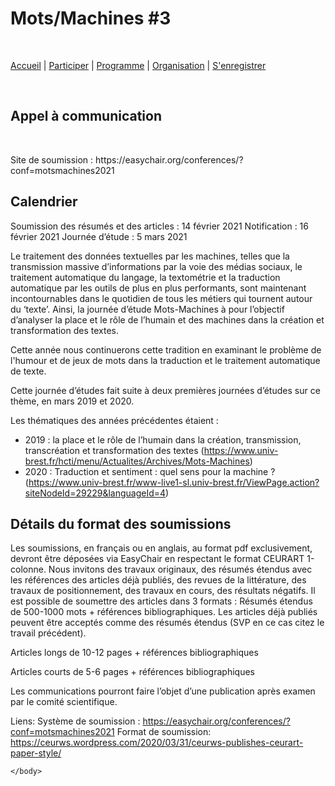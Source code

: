 <!DOCTYPE html>
<html>
    <head>
        <meta charset="UTF-8">
    </head>
    <body>

<h1>Mots/Machines #3</h1>
<br>

[Accueil](https://motsmachines.github.io/2021/accueil) | [Participer](https://motsmachines.github.io/2021/participer) | [Programme](https://motsmachines.github.io/2021/programme) | [Organisation](https://motsmachines.github.io/2021/organisation) | [S'enregistrer](https://motsmachines.github.io/2021/enregistrer)

<br>

<h2 style="font-family=helvetica">Appel à communication</h2>


<br> 
<p>Site de soumission : https://easychair.org/conferences/?conf=motsmachines2021</p>
<h2>Calendrier</h2>

<p>Soumission des résumés et des articles : 14 février 2021
Notification : 16 février 2021
Journée d’étude : 5 mars 2021</p>

Le traitement des données textuelles par les machines, telles que la transmission massive d’informations par la voie des médias sociaux, le traitement automatique du langage, la textométrie et la traduction automatique par les outils de plus en plus performants, sont maintenant incontournables dans le quotidien de tous les métiers qui tournent autour du ‘texte’. Ainsi, la journée d’étude Mots-Machines à pour l’objectif d’analyser la place et le rôle de l’humain et des machines dans la création et transformation des textes.

Cette année nous continuerons cette tradition en examinant le problème de l'humour et de jeux de mots dans la traduction et le traitement automatique de texte.
	
Cette journée d’études fait suite à deux premières journées d’études sur ce thème, en mars 2019 et 2020.

Les thématiques des années précédentes étaient :

* 2019 : la place et le rôle de l’humain dans la création, transmission, transcréation et transformation des textes (https://www.univ-brest.fr/hcti/menu/Actualites/Archives/Mots-Machines)
* 2020 : Traduction et sentiment : quel sens pour la machine ? (https://www.univ-brest.fr/www-live1-sl.univ-brest.fr/ViewPage.action?siteNodeId=29229&languageId=4)

## Détails du format des soumissions

Les soumissions, en français ou en anglais, au format pdf exclusivement, devront être déposées via  EasyChair  en respectant le format  CEURART 1-colonne.
Nous invitons des travaux originaux, des résumés étendus avec les références des articles déjà publiés, des revues de la littérature, des travaux de positionnement, des travaux en cours, des résultats négatifs. Il est possible de soumettre des articles dans 3 formats : 
Résumés étendus de 500-1000 mots + références bibliographiques. Les articles déjà publiés peuvent être acceptés comme des résumés étendus (SVP en ce cas citez le travail précédent).

Articles longs  de 10-12 pages + références bibliographiques

Articles courts de 5-6 pages + références bibliographiques 

Les communications pourront faire l’objet d’une publication après examen par le comité scientifique.

Liens:
Système de soumission : https://easychair.org/conferences/?conf=motsmachines2021
Format de soumission: https://ceurws.wordpress.com/2020/03/31/ceurws-publishes-ceurart-paper-style/


    </body>
</html>
